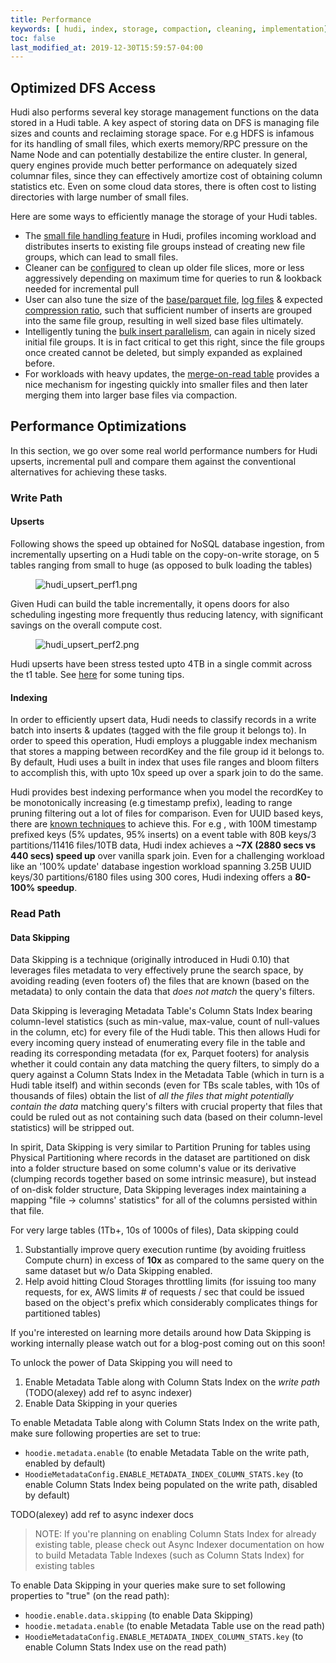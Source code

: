 ```yaml
---
title: Performance
keywords: [ hudi, index, storage, compaction, cleaning, implementation]
toc: false
last_modified_at: 2019-12-30T15:59:57-04:00
---
```


## Optimized DFS Access

Hudi also performs several key storage management functions on the data stored in a Hudi table. A key aspect of storing data on DFS is managing file sizes and counts
and reclaiming storage space. For e.g HDFS is infamous for its handling of small files, which exerts memory/RPC pressure on the Name Node and can potentially destabilize
the entire cluster. In general, query engines provide much better performance on adequately sized columnar files, since they can effectively amortize cost of obtaining
column statistics etc. Even on some cloud data stores, there is often cost to listing directories with large number of small files.

Here are some ways to efficiently manage the storage of your Hudi tables.

- The [small file handling feature](/docs/configurations/#hoodieparquetsmallfilelimit) in Hudi, profiles incoming workload
  and distributes inserts to existing file groups instead of creating new file groups, which can lead to small files.
- Cleaner can be [configured](/docs/configurations#hoodiecleanercommitsretained) to clean up older file slices, more or less aggressively depending on maximum time for queries to run & lookback needed for incremental pull
- User can also tune the size of the [base/parquet file](/docs/configurations#hoodieparquetmaxfilesize), [log files](/docs/configurations#hoodielogfilemaxsize) & expected [compression ratio](/docs/configurations#hoodieparquetcompressionratio),
  such that sufficient number of inserts are grouped into the same file group, resulting in well sized base files ultimately.
- Intelligently tuning the [bulk insert parallelism](/docs/configurations#hoodiebulkinsertshuffleparallelism), can again in nicely sized initial file groups. It is in fact critical to get this right, since the file groups
  once created cannot be deleted, but simply expanded as explained before.
- For workloads with heavy updates, the [merge-on-read table](/docs/concepts#merge-on-read-table) provides a nice mechanism for ingesting quickly into smaller files and then later merging them into larger base files via compaction.

## Performance Optimizations

In this section, we go over some real world performance numbers for Hudi upserts, incremental pull and compare them against
the conventional alternatives for achieving these tasks. 

### Write Path

#### Upserts

Following shows the speed up obtained for NoSQL database ingestion, from incrementally upserting on a Hudi table on the copy-on-write storage,
on 5 tables ranging from small to huge (as opposed to bulk loading the tables)

<figure>
    <img className="docimage" src={require("/assets/images/hudi_upsert_perf1.png").default} alt="hudi_upsert_perf1.png"  />
</figure>

Given Hudi can build the table incrementally, it opens doors for also scheduling ingesting more frequently thus reducing latency, with
significant savings on the overall compute cost.

<figure>
    <img className="docimage" src={require("/assets/images/hudi_upsert_perf2.png").default} alt="hudi_upsert_perf2.png"  />
</figure>

Hudi upserts have been stress tested upto 4TB in a single commit across the t1 table. 
See [here](https://cwiki.apache.org/confluence/display/HUDI/Tuning+Guide) for some tuning tips.

#### Indexing

In order to efficiently upsert data, Hudi needs to classify records in a write batch into inserts & updates (tagged with the file group 
it belongs to). In order to speed this operation, Hudi employs a pluggable index mechanism that stores a mapping between recordKey and 
the file group id it belongs to. By default, Hudi uses a built in index that uses file ranges and bloom filters to accomplish this, with
upto 10x speed up over a spark join to do the same. 

Hudi provides best indexing performance when you model the recordKey to be monotonically increasing (e.g timestamp prefix), leading to range pruning filtering
out a lot of files for comparison. Even for UUID based keys, there are [known techniques](https://www.percona.com/blog/2014/12/19/store-uuid-optimized-way/) to achieve this.
For e.g , with 100M timestamp prefixed keys (5% updates, 95% inserts) on a event table with 80B keys/3 partitions/11416 files/10TB data, Hudi index achieves a 
**~7X (2880 secs vs 440 secs) speed up** over vanilla spark join. Even for a challenging workload like an '100% update' database ingestion workload spanning 
3.25B UUID keys/30 partitions/6180 files using 300 cores, Hudi indexing offers a **80-100% speedup**.


### Read Path

#### Data Skipping
 
Data Skipping is a technique (originally introduced in Hudi 0.10) that leverages files metadata to very effectively prune the search space, by 
avoiding reading (even footers of) the files that are known (based on the metadata) to only contain the data that _does not match_ the query's filters.

Data Skipping is leveraging Metadata Table's Column Stats Index bearing column-level statistics (such as min-value, max-value, count of null-values in the column, etc)
for every file of the Hudi table. This then allows Hudi for every incoming query instead of enumerating every file in the table and reading its corresponding metadata 
(for ex, Parquet footers) for analysis whether it could contain any data matching the query filters, to simply do a query against a Column Stats Index 
in the Metadata Table (which in turn is a Hudi table itself) and within seconds (even for TBs scale tables, with 10s of thousands of files) obtain the list 
of _all the files that might potentially contain the data_ matching query's filters with crucial property that files that could be ruled out as not containing such data
(based on their column-level statistics) will be stripped out.

In spirit, Data Skipping is very similar to Partition Pruning for tables using Physical Partitioning where records in the dataset are partitioned on disk
into a folder structure based on some column's value or its derivative (clumping records together based on some intrinsic measure), but instead
of on-disk folder structure, Data Skipping leverages index maintaining a mapping "file &rarr; columns' statistics" for all of the columns persisted 
within that file.

For very large tables (1Tb+, 10s of 1000s of files), Data skipping could 
1. Substantially improve query execution runtime (by avoiding fruitless Compute churn) in excess of **10x** as compared to the same query on the same dataset but w/o Data Skipping enabled.
2. Help avoid hitting Cloud Storages throttling limits (for issuing too many requests, for ex, AWS limits # of requests / sec that could be issued based on the object's prefix which considerably complicates things for partitioned tables)  

If you're interested on learning more details around how Data Skipping is working internally please watch out for a blog-post coming out on this soon!  

To unlock the power of Data Skipping you will need to

1. Enable Metadata Table along with Column Stats Index on the _write path_ (TODO(alexey) add ref to async indexer)
2. Enable Data Skipping in your queries

To enable Metadata Table along with Column Stats Index on the write path, make sure 
following properties are set to true:
  - `hoodie.metadata.enable` (to enable Metadata Table on the write path, enabled by default)
  - `HoodieMetadataConfig.ENABLE_METADATA_INDEX_COLUMN_STATS.key` (to enable Column Stats Index being populated on the write path, disabled by default)

TODO(alexey) add ref to async indexer docs
> NOTE: If you're planning on enabling Column Stats Index for already existing table, please check out Async Indexer documentation
> on how to build Metadata Table Indexes (such as Column Stats Index) for existing tables


To enable Data Skipping in your queries make sure to set following properties to "true" (on the read path): 
  - `hoodie.enable.data.skipping` (to enable Data Skipping)
  - `hoodie.metadata.enable` (to enable Metadata Table use on the read path)
  - `HoodieMetadataConfig.ENABLE_METADATA_INDEX_COLUMN_STATS.key` (to enable Column Stats Index use on the read path)
